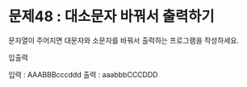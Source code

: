 # 문제48 : 대소문자 바꿔서 출력하기

문자열이 주어지면 대문자와 소문자를 바꿔서 출력하는 프로그램을 작성하세요.

입출력

입력 : AAABBBcccddd
출력 : aaabbbCCCDDD
